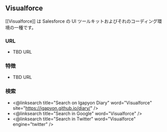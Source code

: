 ## Visualforce

[[Visualforce]] は Salesforce の UI ツールキットおよびそれのコーディング環境の一種です。

### URL

* TBD URL

### 特徴

* TBD URL

### 検索

* <@linksearch title="Search on Igapyon Diary" word="Visualforce" site="https://igapyon.github.io/diary/" />
* <@linksearch title="Search in Google" word="Visualforce" />
* <@linksearch title="Search in Twitter" word="Visualforce" engine="twitter" />

